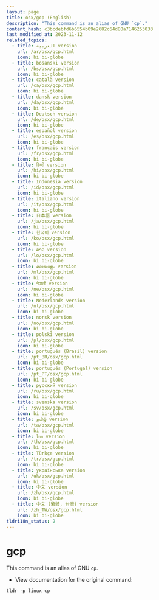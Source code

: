 ```yaml
---
layout: page
title: osx/gcp (English)
description: "This command is an alias of GNU `cp`."
content_hash: c3bcdebfd6b6554b09e2682c64d80a7146253033
last_modified_at: 2023-11-12
related_topics:
  - title: العربية version
    url: /ar/osx/gcp.html
    icon: bi bi-globe
  - title: bosanski version
    url: /bs/osx/gcp.html
    icon: bi bi-globe
  - title: català version
    url: /ca/osx/gcp.html
    icon: bi bi-globe
  - title: dansk version
    url: /da/osx/gcp.html
    icon: bi bi-globe
  - title: Deutsch version
    url: /de/osx/gcp.html
    icon: bi bi-globe
  - title: español version
    url: /es/osx/gcp.html
    icon: bi bi-globe
  - title: français version
    url: /fr/osx/gcp.html
    icon: bi bi-globe
  - title: हिन्दी version
    url: /hi/osx/gcp.html
    icon: bi bi-globe
  - title: Indonesia version
    url: /id/osx/gcp.html
    icon: bi bi-globe
  - title: italiano version
    url: /it/osx/gcp.html
    icon: bi bi-globe
  - title: 日本語 version
    url: /ja/osx/gcp.html
    icon: bi bi-globe
  - title: 한국어 version
    url: /ko/osx/gcp.html
    icon: bi bi-globe
  - title: ລາວ version
    url: /lo/osx/gcp.html
    icon: bi bi-globe
  - title: മലയാളം version
    url: /ml/osx/gcp.html
    icon: bi bi-globe
  - title: नेपाली version
    url: /ne/osx/gcp.html
    icon: bi bi-globe
  - title: Nederlands version
    url: /nl/osx/gcp.html
    icon: bi bi-globe
  - title: norsk version
    url: /no/osx/gcp.html
    icon: bi bi-globe
  - title: polski version
    url: /pl/osx/gcp.html
    icon: bi bi-globe
  - title: português (Brasil) version
    url: /pt_BR/osx/gcp.html
    icon: bi bi-globe
  - title: português (Portugal) version
    url: /pt_PT/osx/gcp.html
    icon: bi bi-globe
  - title: русский version
    url: /ru/osx/gcp.html
    icon: bi bi-globe
  - title: svenska version
    url: /sv/osx/gcp.html
    icon: bi bi-globe
  - title: தமிழ் version
    url: /ta/osx/gcp.html
    icon: bi bi-globe
  - title: ไทย version
    url: /th/osx/gcp.html
    icon: bi bi-globe
  - title: Türkçe version
    url: /tr/osx/gcp.html
    icon: bi bi-globe
  - title: українська version
    url: /uk/osx/gcp.html
    icon: bi bi-globe
  - title: 中文 version
    url: /zh/osx/gcp.html
    icon: bi bi-globe
  - title: 中文 (繁體, 台灣) version
    url: /zh_TW/osx/gcp.html
    icon: bi bi-globe
tldri18n_status: 2
---
```

# gcp

This command is an alias of GNU `cp`.

- View documentation for the original command:

`tldr -p linux cp`
